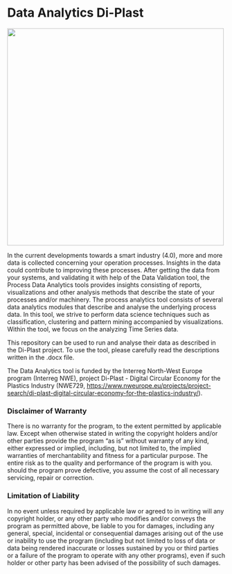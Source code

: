 # Data Analytics Di-Plast

 <p align="left">
    <img src="./images/di-plast-logo.png", width = "500", height="500">
 </p>

In the current developments towards a smart industry (4.0), more and more data is collected concerning your operation processes. Insights in the data could 
contribute to improving these processes. After getting the data from your systems, and validating it with help of the Data Validation tool, the Process 
Data Analytics tools provides insights consisting of reports, visualizations and other analysis methods that describe the state of your processes and/or 
machinery. The process analytics tool consists of several data analytics modules that describe and analyse the underlying process data. In this tool, we 
strive to perform data science techniques such as classification, clustering and pattern mining accompanied by visualizations. Within the tool, we focus on 
the analyzing Time Series data.

This repository can be used to run and analyse their data as described in the Di-Plast project. To use the tool, please carefully read the descriptions written in the .docx file. 



The Data Analytics tool is funded by the Interreg North-West Europe program (Interreg NWE), project Di-Plast - Digital Circular Economy for the Plastics Industry (NWE729, https://www.nweurope.eu/projects/project-search/di-plast-digital-circular-economy-for-the-plastics-industry/). 


### Disclaimer of Warranty
There is no warranty for the program, to the extent permitted by applicable law. Except when otherwise stated in writing the copyright holders and/or other parties provide the program “as is” without warranty of any kind, either expressed or implied, including, but not limited to, the implied warranties of merchantability and fitness for a particular purpose. The entire risk as to the quality and performance of
the program is with you. should the program prove defective, you assume the cost of all necessary servicing, repair or correction.

### Limitation of Liability
In no event unless required by applicable law or agreed to in writing will any copyright holder, or any other party who modifies and/or conveys the program as permitted above, be liable to you for damages, including any general, special, incidental or consequential damages arising out of the use or inability to use the program (including but not limited to loss of data or data being rendered inaccurate or losses sustained by you or third parties or a failure of the program to operate with any other programs), even if such holder or other party has been advised of the possibility of such damages.
